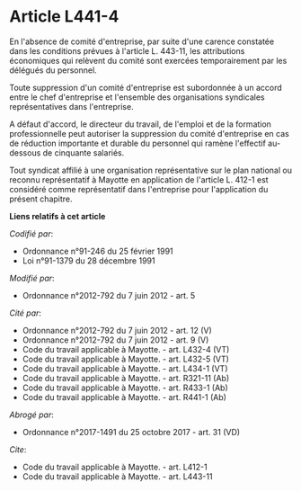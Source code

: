 # Article L441-4

En l'absence de comité d'entreprise, par suite d'une carence constatée dans les conditions prévues à l'article L. 443-11, les
attributions économiques qui relèvent du comité sont exercées temporairement par les délégués du personnel. 

Toute suppression d'un comité d'entreprise est subordonnée à un accord entre le chef d'entreprise et l'ensemble des
organisations syndicales représentatives dans l'entreprise. 

A défaut d'accord, le directeur du travail, de l'emploi et de la formation professionnelle peut autoriser la suppression du
comité d'entreprise en cas de réduction importante et durable du personnel qui ramène l'effectif au-dessous de cinquante
salariés. 

Tout syndicat affilié à une organisation représentative sur le plan national ou reconnu représentatif à Mayotte en
application de l'article L. 412-1 est considéré comme représentatif dans l'entreprise pour l'application du présent chapitre.

**Liens relatifs à cet article**

_Codifié par_:

  - Ordonnance n°91-246 du 25 février 1991
  - Loi n°91-1379 du 28 décembre 1991

_Modifié par_:

  - Ordonnance n°2012-792 du 7 juin 2012 - art. 5

_Cité par_:

  - Ordonnance n°2012-792 du 7 juin 2012 - art. 12 (V)
  - Ordonnance n°2012-792 du 7 juin 2012 - art. 9 (V)
  - Code du travail applicable à Mayotte. - art. L432-4 (VT)
  - Code du travail applicable à Mayotte. - art. L432-5 (VT)
  - Code du travail applicable à Mayotte. - art. L434-1 (VT)
  - Code du travail applicable à Mayotte. - art. R321-11 (Ab)
  - Code du travail applicable à Mayotte. - art. R433-1 (Ab)
  - Code du travail applicable à Mayotte. - art. R441-1 (Ab)

_Abrogé par_:

  - Ordonnance n°2017-1491 du 25 octobre 2017 - art. 31 (VD)

_Cite_:

  - Code du travail applicable à Mayotte. - art. L412-1
  - Code du travail applicable à Mayotte. - art. L443-11
